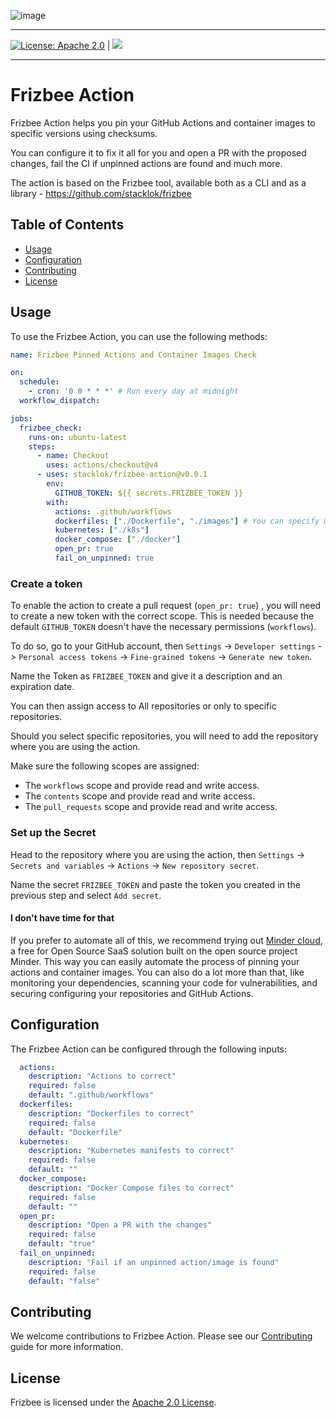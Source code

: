 ![image](https://github.com/stacklok/frizbee/assets/16540482/35034046-d962-475d-b8e2-67b7625f2a60)

---
[![License: Apache 2.0](https://img.shields.io/badge/License-Apache2.0-brightgreen.svg)](https://opensource.org/licenses/Apache-2.0) | [![](https://dcbadge.vercel.app/api/server/RkzVuTp3WK?logo=discord&label=Discord&color=5865&style=flat)](https://discord.gg/RkzVuTp3WK)

---
# Frizbee Action

Frizbee Action helps you pin your GitHub Actions and container images to specific versions using checksums.

You can configure it to fix it all for you and open a PR with the proposed changes,
fail the CI if unpinned actions are found and much more. 

The action is based on the Frizbee tool, available both as a CLI and as a library - https://github.com/stacklok/frizbee

## Table of Contents

- [Usage](#usage)
- [Configuration](#configuration)
- [Contributing](#contributing)
- [License](#license)

## Usage

To use the Frizbee Action, you can use the following methods:

```yml
name: Frizbee Pinned Actions and Container Images Check

on:
  schedule:
    - cron: '0 0 * * *' # Run every day at midnight
  workflow_dispatch:

jobs:
  frizbee_check:
    runs-on: ubuntu-latest
    steps:
      - name: Checkout
        uses: actions/checkout@v4
      - uses: stacklok/frizbee-action@v0.0.1
        env:
          GITHUB_TOKEN: ${{ secrets.FRIZBEE_TOKEN }}
        with:
          actions: .github/workflows
          dockerfiles: ["./Dockerfile", "./images"] # You can specify multiple files or directories
          kubernetes: ["./k8s"]
          docker_compose: ["./docker"]
          open_pr: true
          fail_on_unpinned: true
```

### Create a token

To enable the action to create a pull request (`open_pr: true`) , you will need to create a new token with the correct scope. This is needed because the default `GITHUB_TOKEN` doesn't have the necessary permissions (`workflows`).

To do so, go to your GitHub account, then `Settings` -> `Developer settings` -> `Personal access tokens` -> `Fine-grained tokens` -> `Generate new token`.

Name the Token as `FRIZBEE_TOKEN` and give it a description and an expiration date.

You can then assign access to All repositories or only to specific repositories.

Should you select specific repositories, you will need to add the repository
where you are using the action.

Make sure the following scopes are assigned:

* The `workflows` scope and provide read and write access.
* The `contents` scope and provide read and write access.
* The `pull_requests` scope and provide read and write access.

### Set up the Secret

Head to the repository where you are using the action, then `Settings` -> `Secrets and variables` -> `Actions` -> `New repository secret`.

Name the secret `FRIZBEE_TOKEN` and paste the token you created in the previous
step and select `Add secret`.

#### I don't have time for that

If you prefer to automate all of this, we recommend trying out [Minder cloud](https://cloud.stacklok.com), a free for Open Source SaaS solution built on the open source project Minder. This
way you can easily automate the process of pinning your actions and container
images. You can also do a lot more than that, like monitoring your dependencies,
scanning your code for vulnerabilities, and securing configuring your
repositories and GitHub Actions.

## Configuration

The Frizbee Action can be configured through the following inputs:

```yml
  actions:
    description: "Actions to correct"
    required: false
    default: ".github/workflows"
  dockerfiles:
    description: "Dockerfiles to correct"
    required: false
    default: "Dockerfile"
  kubernetes:
    description: "Kubernetes manifests to correct"
    required: false
    default: ""
  docker_compose:
    description: "Docker Compose files to correct"
    required: false
    default: ""
  open_pr:
    description: "Open a PR with the changes"
    required: false
    default: "true"
  fail_on_unpinned:
    description: "Fail if an unpinned action/image is found"
    required: false
    default: "false"
```

## Contributing

We welcome contributions to Frizbee Action. Please see our [Contributing](./CONTRIBUTING.md) guide for more information.

## License

Frizbee is licensed under the [Apache 2.0 License](./LICENSE).
